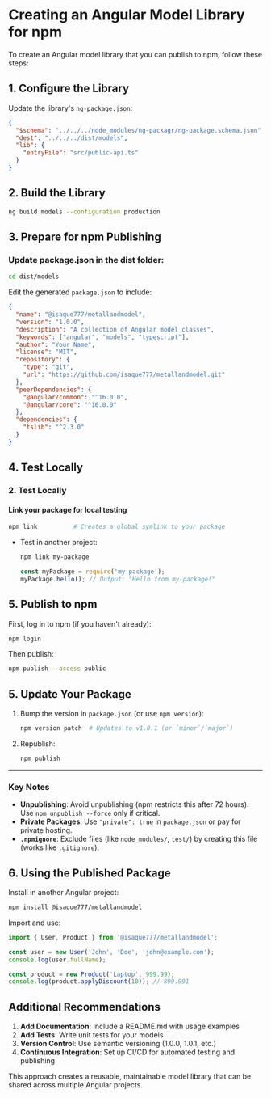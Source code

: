 # Creating an Angular Model Library for npm

To create an Angular model library that you can publish to npm, follow these steps:



## 1. Configure the Library

Update the library's `ng-package.json`:

```json
{
  "$schema": "../../../node_modules/ng-packagr/ng-package.schema.json",
  "dest": "../../../dist/models",
  "lib": {
    "entryFile": "src/public-api.ts"
  }
}
```

## 2. Build the Library

```bash
ng build models --configuration production
```

## 3. Prepare for npm Publishing

### Update package.json in the dist folder:
```bash
cd dist/models
```

Edit the generated `package.json` to include:

```json
{
  "name": "@isaque777/metallandmodel",
  "version": "1.0.0",
  "description": "A collection of Angular model classes",
  "keywords": ["angular", "models", "typescript"],
  "author": "Your Name",
  "license": "MIT",
  "repository": {
    "type": "git",
    "url": "https://github.com/isaque777/metallandmodel.git"
  },
  "peerDependencies": {
    "@angular/common": "^16.0.0",
    "@angular/core": "^16.0.0"
  },
  "dependencies": {
    "tslib": "^2.3.0"
  }
}
```

## 4. Test Locally
### **2. Test Locally**
#### **Link your package for local testing**
```bash
npm link          # Creates a global symlink to your package
```
- Test in another project:
  ```bash
  npm link my-package
  ```
  ```javascript
  const myPackage = require('my-package');
  myPackage.hello(); // Output: "Hello from my-package!"
  ```

## 5. Publish to npm

First, log in to npm (if you haven't already):

```bash
npm login
```

Then publish:

```bash
npm publish --access public
```

## **5. Update Your Package**
1. Bump the version in `package.json` (or use `npm version`):
   ```bash
   npm version patch  # Updates to v1.0.1 (or `minor`/`major`)
   ```
2. Republish:
   ```bash
   npm publish
   ```

---

### **Key Notes**
- **Unpublishing**: Avoid unpublishing (npm restricts this after 72 hours). Use `npm unpublish --force` only if critical.
- **Private Packages**: Use `"private": true` in `package.json` or pay for private hosting.
- **`.npmignore`**: Exclude files (like `node_modules/`, `test/`) by creating this file (works like `.gitignore`).

## 6. Using the Published Package

Install in another Angular project:

```bash
npm install @isaque777/metallandmodel
```

Import and use:

```typescript
import { User, Product } from '@isaque777/metallandmodel';

const user = new User('John', 'Doe', 'john@example.com');
console.log(user.fullName);

const product = new Product('Laptop', 999.99);
console.log(product.applyDiscount(10)); // 899.991
```

## Additional Recommendations

1. **Add Documentation**: Include a README.md with usage examples
2. **Add Tests**: Write unit tests for your models
3. **Version Control**: Use semantic versioning (1.0.0, 1.0.1, etc.)
4. **Continuous Integration**: Set up CI/CD for automated testing and publishing

This approach creates a reusable, maintainable model library that can be shared across multiple Angular projects.
